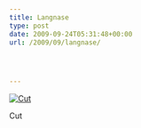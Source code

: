 ```yaml
---
title: Langnase
type: post
date: 2009-09-24T05:31:48+00:00
url: /2009/09/langnase/




---
```

<div class="flickr">
  <a href="http://www.flickr.com/photos/schreibblogade/3950706521/" title="Cut"><img src="//farm4.static.flickr.com/3463/3950706521_1650412914.jpg" alt="Cut" /></a></p>

  <p>
    Cut
  </p>
</div>
